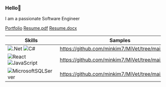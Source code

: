 ### Hello👋
I am a passionate Software Engineer

 [Portfolio](https://minkim7.netlify.app/)
 [Resume.pdf](https://drive.google.com/file/d/19Kia6-vbwzwc8SkPLHbE71bbRIH24Pnb/view?usp=share_link)
 [Resume.docx](https://docs.google.com/document/d/1r4_088__J2oipbQAD01XhF_gu58HyzWZ/edit?usp=share_link&ouid=102625237965844126010&rtpof=true&sd=true)

| Skills | Samples | 
| ------ | ------- |
| ![.Net](https://img.shields.io/badge/.NET-5C2D91?style=for-the-badge&logo=.net&logoColor=white) ![C#](https://img.shields.io/badge/c%23-%23239120.svg?style=for-the-badge&logo=c-sharp&logoColor=white)| https://github.com/minkim7/MiVet/tree/main/dotnet | 
| ![React](https://img.shields.io/badge/react-%2320232a.svg?style=for-the-badge&logo=react&logoColor=%2361DAFB) ![JavaScript](https://img.shields.io/badge/javascript-%23323330.svg?style=for-the-badge&logo=javascript&logoColor=%23F7DF1E)| https://github.com/minkim7/MiVet/tree/main/react  | 
| ![MicrosoftSQLServer](https://img.shields.io/badge/Microsoft%20SQL%20Sever-CC2927?style=for-the-badge&logo=microsoft%20sql%20server&logoColor=white) | https://github.com/minkim7/MiVet/tree/main/sql | 



<!--
**minkim7/minkim7** is a ✨ _special_ ✨ repository because its `README.md` (this file) appears on your GitHub profile.

Here are some ideas to get you started:

- 🔭 I’m currently working on ...
- 🌱 I’m currently learning ...
- 👯 I’m looking to collaborate on ...
- 🤔 I’m looking for help with ...
- 💬 Ask me about ...
- 📫 How to reach me: ...
- 😄 Pronouns: ...
- ⚡ Fun fact: ...
-->
